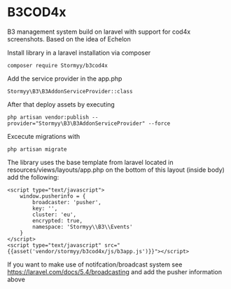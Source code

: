 # B3COD4x
B3 management system build on laravel with support for cod4x screenshots. Based on the idea of Echelon

Install library in a laravel installation via composer

```composer require Stormyy/b3cod4x```

Add the service provider in the app.php

```Stormyy\B3\B3AddonServiceProvider::class```

After that deploy assets by executing

```php artisan vendor:publish --provider="Stormyy\B3\B3AddonServiceProvider" --force```

Excecute migrations with 

```php artisan migrate```


The library uses the base template from laravel located in resources/views/layouts/app.php on the bottom of this layout (inside body) add the following: 

```
<script type="text/javascript">
    window.pusherinfo = {
        broadcaster: 'pusher',
        key: '',
        cluster: 'eu',
        encrypted: true,
        namespace: 'Stormyy\\B3\\Events'
    }
</script>
<script type="text/javascript" src="{{asset('vendor/stormyy/b3cod4x/js/b3app.js')}}"></script>
```

If you want to make use of notifcation/broadcast system see https://laravel.com/docs/5.4/broadcasting and add the pusher information above
